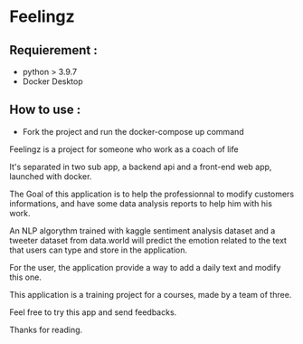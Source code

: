 # Feelingz
## Requierement :

  * python > 3.9.7
  * Docker Desktop
  
## How to use : 

  * Fork the project and run the docker-compose up command
  
Feelingz is a project for someone who work as a coach of life

It's separated in two sub app, a backend api and a front-end web app, launched with docker.

The Goal of this application is to help the professionnal to modify customers informations,
and have some data analysis reports to help him with his work.

An NLP algorythm trained with kaggle sentiment analysis dataset and a tweeter dataset from data.world 
will predict the emotion related to the text that users can type and store in the application.

For the user, the application provide a way to add a daily text and modify this one.

This application is a training project for a courses, made by a team of three.

Feel free to try this app and send feedbacks.

Thanks for reading.
